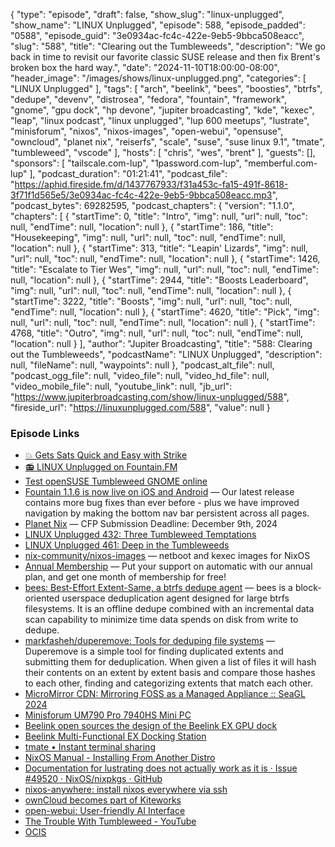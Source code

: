 {
  "type": "episode",
  "draft": false,
  "show_slug": "linux-unplugged",
  "show_name": "LINUX Unplugged",
  "episode": 588,
  "episode_padded": "0588",
  "episode_guid": "3e0934ac-fc4c-422e-9eb5-9bbca508eacc",
  "slug": "588",
  "title": "Clearing out the Tumbleweeds",
  "description": "We go back in time to revisit our favorite classic SUSE release and then fix Brent's broken box the hard way.",
  "date": "2024-11-10T18:00:00-08:00",
  "header_image": "/images/shows/linux-unplugged.png",
  "categories": [
    "LINUX Unplugged"
  ],
  "tags": [
    "arch",
    "beelink",
    "bees",
    "boosties",
    "btrfs",
    "dedupe",
    "devenv",
    "distrosea",
    "fedora",
    "fountain",
    "framework",
    "gnome",
    "gpu dock",
    "hp devone",
    "jupiter broadcasting",
    "kde",
    "kexec",
    "leap",
    "linux podcast",
    "linux unplugged",
    "lup 600 meetups",
    "lustrate",
    "minisforum",
    "nixos",
    "nixos-images",
    "open-webui",
    "opensuse",
    "owncloud",
    "planet nix",
    "reiserfs",
    "scale",
    "suse",
    "suse linux 9.1",
    "tmate",
    "tumbleweed",
    "vscode"
  ],
  "hosts": [
    "chris",
    "wes",
    "brent"
  ],
  "guests": [],
  "sponsors": [
    "tailscale.com-lup",
    "1password.com-lup",
    "memberful.com-lup"
  ],
  "podcast_duration": "01:21:41",
  "podcast_file": "https://aphid.fireside.fm/d/1437767933/f31a453c-fa15-491f-8618-3f71f1d565e5/3e0934ac-fc4c-422e-9eb5-9bbca508eacc.mp3",
  "podcast_bytes": 69282595,
  "podcast_chapters": {
    "version": "1.1.0",
    "chapters": [
      {
        "startTime": 0,
        "title": "Intro",
        "img": null,
        "url": null,
        "toc": null,
        "endTime": null,
        "location": null
      },
      {
        "startTime": 186,
        "title": "Housekeeping",
        "img": null,
        "url": null,
        "toc": null,
        "endTime": null,
        "location": null
      },
      {
        "startTime": 313,
        "title": "Leapin' Lizards",
        "img": null,
        "url": null,
        "toc": null,
        "endTime": null,
        "location": null
      },
      {
        "startTime": 1426,
        "title": "Escalate to Tier Wes",
        "img": null,
        "url": null,
        "toc": null,
        "endTime": null,
        "location": null
      },
      {
        "startTime": 2944,
        "title": "Boosts Leaderboard",
        "img": null,
        "url": null,
        "toc": null,
        "endTime": null,
        "location": null
      },
      {
        "startTime": 3222,
        "title": "Boosts",
        "img": null,
        "url": null,
        "toc": null,
        "endTime": null,
        "location": null
      },
      {
        "startTime": 4620,
        "title": "Pick",
        "img": null,
        "url": null,
        "toc": null,
        "endTime": null,
        "location": null
      },
      {
        "startTime": 4768,
        "title": "Outro",
        "img": null,
        "url": null,
        "toc": null,
        "endTime": null,
        "location": null
      }
    ],
    "author": "Jupiter Broadcasting",
    "title": "588: Clearing out the Tumbleweeds",
    "podcastName": "LINUX Unplugged",
    "description": null,
    "fileName": null,
    "waypoints": null
  },
  "podcast_alt_file": null,
  "podcast_ogg_file": null,
  "video_file": null,
  "video_hd_file": null,
  "video_mobile_file": null,
  "youtube_link": null,
  "jb_url": "https://www.jupiterbroadcasting.com/show/linux-unplugged/588",
  "fireside_url": "https://linuxunplugged.com/588",
  "value": null
}


### Episode Links

* [💥 Gets Sats Quick and Easy with Strike](https://strike.me/ "💥 Gets Sats Quick and Easy with Strike")
* [📻 LINUX Unplugged on Fountain.FM](https://www.fountain.fm/show/dWiuBeqpDSM86AwXRXov "📻 LINUX Unplugged  on Fountain.FM")
* [Test openSUSE Tumbleweed GNOME online](https://distrosea.com/start/opensuse-Tumbleweed-GNOME/ "Test openSUSE Tumbleweed GNOME online")
* [Fountain 1.1.6 is now live on iOS and Android](https://x.com/fountain_app/status/1854907468347822088 "Fountain 1.1.6 is now live on iOS and Android") — Our latest release contains more bug fixes than ever before - plus we have improved navigation by making the bottom nav bar persistent across all pages.
* [Planet Nix](https://planetnix.com/#call-for-proposals-cfp "Planet Nix") — CFP Submission Deadline: December 9th, 2024
* [LINUX Unplugged 432: Three Tumbleweed Temptations](https://linuxunplugged.com/432 "LINUX Unplugged 432: Three Tumbleweed Temptations")
* [LINUX Unplugged 461: Deep in the Tumbleweeds](https://linuxunplugged.com/461 "LINUX Unplugged 461: Deep in the Tumbleweeds")
* [nix-community/nixos-images](https://github.com/nix-community/nixos-images "nix-community/nixos-images") — netboot and kexec images for NixOS
* [Annual Membership](https://jupitersignal.memberful.com/checkout?plan=117630 "Annual Membership") — Put your support on automatic with our annual plan, and get one month of membership for free!
* [bees: Best-Effort Extent-Same, a btrfs dedupe agent](https://github.com/Zygo/bees "bees: Best-Effort Extent-Same, a btrfs dedupe agent") — bees is a block-oriented userspace deduplication agent designed for large btrfs filesystems. It is an offline dedupe combined with an incremental data scan capability to minimize time data spends on disk from write to dedupe.
* [markfasheh/duperemove: Tools for deduping file systems](https://github.com/markfasheh/duperemove "markfasheh/duperemove: Tools for deduping file systems") — Duperemove is a simple tool for finding duplicated extents and submitting them for deduplication. When given a list of files it will hash their contents on an extent by extent basis and compare those hashes to each other, finding and categorizing extents that match each other.
* [MicroMirror CDN: Mirroring FOSS as a Managed Appliance :: SeaGL 2024](https://pretalx.seagl.org/2024/talk/LCXDEX/ "MicroMirror CDN: Mirroring FOSS as a Managed Appliance :: SeaGL 2024")
* [Minisforum UM790 Pro 7940HS Mini PC](https://store.minisforum.com/products/minisforum-um790-pro?variant=43865372492021 "Minisforum UM790 Pro 7940HS Mini PC")
* [Beelink open sources the design of the Beelink EX GPU dock](https://liliputing.com/beelink-open-sources-the-design-of-the-beelink-ex-gpu-dock/ "Beelink open sources the design of the Beelink EX GPU dock")
* [Beelink Multi-Functional EX Docking Station](https://www.bee-link.com/products/beelink-ex-docking-station "Beelink Multi-Functional EX Docking Station")
* [tmate • Instant terminal sharing](https://tmate.io/ "tmate • Instant terminal sharing")
* [NixOS Manual - Installing From Another Distro](https://nixos.org/manual/nixos/stable/index.html#sec-installing-from-other-distro "NixOS Manual - Installing From Another Distro")
* [Documentation for lustrating does not actually work as it is · Issue #49520 · NixOS/nixpkgs · GitHub](https://github.com/NixOS/nixpkgs/issues/49520 "Documentation for lustrating does not actually work as it is · Issue #49520 · NixOS/nixpkgs · GitHub")
* [nixos-anywhere: install nixos everywhere via ssh](https://github.com/nix-community/nixos-anywhere "nixos-anywhere: install nixos everywhere via ssh")
* [ownCloud becomes part of Kiteworks](https://owncloud.com/news/owncloud-becomes-part-of-kiteworks/ "ownCloud becomes part of Kiteworks")
* [open-webui: User-friendly AI Interface](https://github.com/open-webui/open-webui "open-webui: User-friendly AI Interface")
* [The Trouble With Tumbleweed - YouTube](https://www.youtube.com/watch?v=hsWr_JWTZss "The Trouble With Tumbleweed - YouTube")
* [OCIS](https://owncloud.dev/ocis/ "OCIS")
